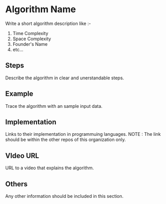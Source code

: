 # Algorithm Name

Write a short algorithm description like :-
1. Time Complexity 
2. Space Complexity
3. Founder's Name
4. etc...

## Steps

Describe the algorithm in clear and unerstandable steps.

## Example

Trace the algorithm with an sample input data.

## Implementation

Links to their implementation in programmuing languages.
NOTE : The link should be within the other repos of this organization only.

## VIdeo URL

URL to a video that explains the algorithm. 

## Others

Any other information should be included in this section.